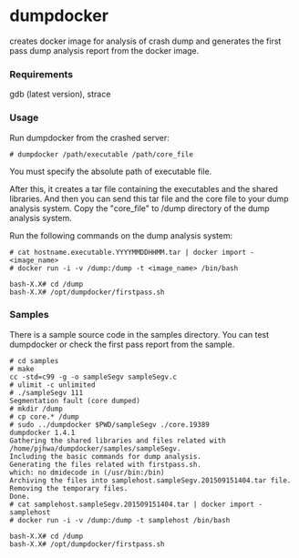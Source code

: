 # dumpdocker

creates docker image for analysis of crash dump and generates the first pass dump analysis report from the docker image.

### Requirements
gdb (latest version), strace

### Usage

Run dumpdocker from the crashed server:

```
# dumpdocker /path/executable /path/core_file
```

You must specify the absolute path of executable file. 

After this, it creates a tar file containing the executables and the shared libraries. And then you can send this tar file and the core file to your dump analysis system. Copy the "core_file" to /dump directory of the dump analysis system.

Run the following commands on the dump analysis system:

```
# cat hostname.executable.YYYYMMDDHHMM.tar | docker import - <image_name>
# docker run -i -v /dump:/dump -t <image_name> /bin/bash

bash-X.X# cd /dump
bash-X.X# /opt/dumpdocker/firstpass.sh
```

### Samples

There is a sample source code in the samples directory. You can test dumpdocker or check the first pass report from the sample.

```
# cd samples
# make
cc -std=c99 -g -o sampleSegv sampleSegv.c
# ulimit -c unlimited
# ./sampleSegv 111
Segmentation fault (core dumped)
# mkdir /dump
# cp core.* /dump
# sudo ../dumpdocker $PWD/sampleSegv ./core.19389
dumpdocker 1.4.1
Gathering the shared libraries and files related with /home/pjhwa/dumpdocker/samples/sampleSegv.
Including the basic commands for dump analysis.
Generating the files related with firstpass.sh.
which: no dmidecode in (/usr/bin:/bin)
Archiving the files into samplehost.sampleSegv.201509151404.tar file.
Removing the temporary files.
Done.
# cat samplehost.sampleSegv.201509151404.tar | docker import - samplehost
# docker run -i -v /dump:/dump -t samplehost /bin/bash

bash-X.X# cd /dump
bash-X.X# /opt/dumpdocker/firstpass.sh
```
